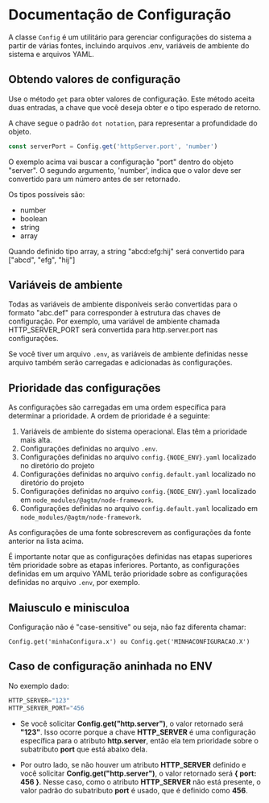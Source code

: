 # Documentação de Configuração

A classe `Config` é um utilitário para gerenciar configurações do sistema a partir de várias fontes, incluindo arquivos .env, variáveis de ambiente do sistema e arquivos YAML.


## Obtendo valores de configuração

Use o método `get` para obter valores de configuração. Este método aceita duas entradas, a chave que você deseja obter e o tipo esperado de retorno.

A chave segue o padrão `dot notation`, para representar a profundidade do objeto.

```javascript
const serverPort = Config.get('httpServer.port', 'number')
```
O exemplo acima vai buscar a configuração "port" dentro do objeto "server". O segundo argumento, 'number', indica que o valor deve ser convertido para um número antes de ser retornado.

Os tipos possíveis são: 

* number
* boolean
* string
* array

Quando definido tipo array, a string "abcd:efg:hij" será convertido para ["abcd", "efg", "hij"]

## Variáveis de ambiente

Todas as variáveis de ambiente disponíveis serão convertidas para o formato "abc.def" para corresponder à estrutura das chaves de configuração. Por exemplo, uma variável de ambiente chamada HTTP_SERVER_PORT será convertida para http.server.port nas configurações.

Se você tiver um arquivo `.env`, as variáveis de ambiente definidas nesse arquivo também serão carregadas e adicionadas às configurações.

## Prioridade das configurações

As configurações são carregadas em uma ordem específica para determinar a prioridade. A ordem de prioridade é a seguinte:

1. Variáveis de ambiente do sistema operacional. Elas têm a prioridade mais alta.
2. Configurações definidas no arquivo `.env`. 
3. Configurações definidas no arquivo `config.{NODE_ENV}.yaml` localizado no diretório do projeto
4. Configurações definidas no arquivo `config.default.yaml` localizado no diretório do projeto 
5. Configurações definidas no arquivo `config.{NODE_ENV}.yaml`  localizado em `node_modules/@agtm/node-framework`.
6. Configurações definidas no arquivo `config.default.yaml` localizado em `node_modules/@agtm/node-framework`.

As configurações de uma fonte sobrescrevem as configurações da fonte anterior na lista acima.

É importante notar que as configurações definidas nas etapas superiores têm prioridade sobre as etapas inferiores. Portanto, as configurações definidas em um arquivo YAML terão prioridade sobre as configurações definidas no arquivo `.env`, por exemplo.

## Maiusculo e minisculoa

Configuração não é "case-sensitive" ou seja, não faz diferenta chamar:

    Config.get('minhaConfigura.x') ou Config.get('MINHACONFIGURACAO.X')  

## Caso de configuração aninhada no ENV

No exemplo dado:

```javascript
HTTP_SERVER="123"
HTTP_SERVER_PORT="456
```

* Se você solicitar **Config.get("http.server")**, o valor retornado será **"123"**. Isso ocorre porque a chave **HTTP_SERVER** é uma configuração específica para o atributo **http.server**, então ela tem prioridade sobre o subatributo **port** que está abaixo dela.

* Por outro lado, se não houver um atributo **HTTP_SERVER** definido e você solicitar **Config.get("http.server")**, o valor retornado será **{ port: 456 }**. Nesse caso, como o atributo **HTTP_SERVER** não está presente, o valor padrão do subatributo **port** é usado, que é definido como **456**.
